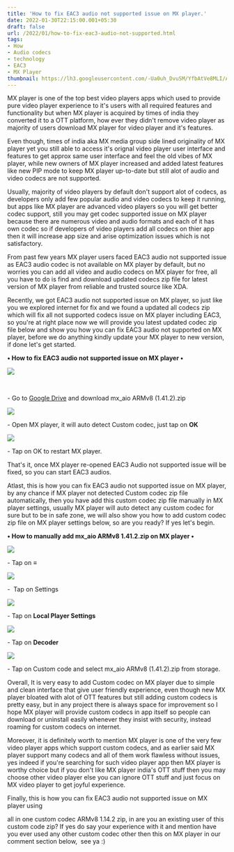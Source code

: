 ```yaml
---
title: 'How to fix EAC3 audio not supported issue on MX player.'
date: 2022-01-30T22:15:00.001+05:30
draft: false
url: /2022/01/how-to-fix-eac3-audio-not-supported.html
tags: 
- How
- Audio codecs
- technology
- EAC3
- MX Player
thumbnail: https://lh3.googleusercontent.com/-Ua0uh_DvuSM/YfbAtVe8MLI/AAAAAAAAI6s/JnkeJfUU3tkJa0Auw6clxrPZ5HCdaYW1ACNcBGAsYHQ/s1600/1643561137311382-0.png
---
```


  

MX player is one of the top best video players apps which used to provide pure video player experience to it's users with all required features and functionality but when MX player is acquired by times of india they converted it to a OTT platform, how ever they didn't remove video player as majority of users download MX player for video player and it's features.

  

Even though, times of india aka MX media group side lined originality of MX player yet you still able to access it's orignal video player user interface and features to get approx same user interface and feel the old vibes of MX player, while new owners of MX player increased and added latest features like new PIP mode to keep MX player up-to-date but still alot of audio and video codecs are not supported.

  

Usually, majority of video players by default don't support alot of codecs, as developers only add few popular audio and video codecs to keep it running, but apps like MX player are advanced video players so you will get better codec support, still you may get codec supported issue on MX player because there are numerous video and audio formats and each of it has own codec so if developers of video players add all codecs on thier app then it will increase app size and arise optimization issues which is not satisfactory.

  

From past few years MX player users faced EAC3 audio not supported issue as EAC3 audio codec is not available on MX player by default, but no worries you can add all video and audio codecs on MX player for free, all you have to do is find and download updated codecs zip file for latest version of MX player from reliable and trusted source like XDA.

  

Recently, we got EAC3 audio not supported issue on MX player, so just like you we explored internet for fix and we found a updated all codecs zip which will fix all not supported codecs issue on MX player including EAC3, so you're at right place now we will provide you latest updated codec zip file below and show you how you can fix EAC3 audio not supported on MX player, before we do anything kindly update your MX player to new version, if done let's get started.

  

**• How to fix EAC3 audio not supported issue on MX player •**

  

 ![](https://lh3.googleusercontent.com/-vRc6jKaY7m0/YfbAsb5gr7I/AAAAAAAAI6o/GZc3pnKVoyIy3ExkCbmg8xBjSFE4ooZQACNcBGAsYHQ/s1600/1643561133242397-1.png) 

 

\- Go to [Google Drive](https://drive.google.com/file/d/1S2mCaibH8rcuUL3Rqn7l57ks6pk7JVbQ/view?usp=drivesdk) and download mx\_aio ARMv8 (1.41.2).zip

  

 ![](https://lh3.googleusercontent.com/-8jazoMOIeAo/YfbArW_Yh5I/AAAAAAAAI6k/qqIbX6U9zZ4ZBnCxQE8c72xwrfDk44LJgCNcBGAsYHQ/s1600/1643561128696057-2.png) 

  

\- Open MX player, it will auto detect Custom codec, just tap on **OK**

  

 ![](https://lh3.googleusercontent.com/-aEtQ9oTWRxE/YfbAqd9vC7I/AAAAAAAAI6g/RKd1gZ2fEmU9_OjPiR-PkTU8HU3lqbjJwCNcBGAsYHQ/s1600/1643561125569667-3.png) 

  

\- Tap on OK to restart MX player.

  

That's it, once MX player re-opened EAC3 Audio not supported issue will be fixed, so you can start EAC3 audios.

  

Atlast, this is how you can fix EAC3 audio not supported issue on MX player, by any chance if MX player not detected Custom codec zip file automatically, then you have add this custom codec zip file manually in MX player settings, usually MX player will auto detect any custom codec for sure but to be in safe zone, we will also show you how to add custom codec zip file on MX player settings below, so are you ready? If yes let's begin.

  

**• How to manually add mx\_aio ARMv8 1.41.2.zip on MX player •**

  

 ![](https://lh3.googleusercontent.com/-562cQuvFRT8/YfbApd5_IYI/AAAAAAAAI6c/gWQ_QtDaD7gsFFQ_hVox5SnkkvQvvjtPwCNcBGAsYHQ/s1600/1643561121679796-4.png) 

  

\- Tap on **≡**

  

 ![](https://lh3.googleusercontent.com/-MAb-0AwASoU/YfbAoXmMwmI/AAAAAAAAI6Y/AQYkNenS3pwvcNMrRYAg6xUhOF7zJJ2eQCNcBGAsYHQ/s1600/1643561117529118-5.png) 

  

\-  Tap on Settings

  

 ![](https://lh3.googleusercontent.com/-vuyJdGhYtoE/YfbAnR9cG6I/AAAAAAAAI6U/VvXXhFtOjPMzCKKIRr2mD-CDNyHfXslaACNcBGAsYHQ/s1600/1643561113455052-6.png) 

  

\- Tap on **Local Player Settings**

  

 ![](https://lh3.googleusercontent.com/-K7qfnD8nb4g/YfbAmUyNUvI/AAAAAAAAI6Q/jDrHYhwEItEBBYE2hTdOzFe-LXhcXWQ0gCNcBGAsYHQ/s1600/1643561109248763-7.png) 

  

  

\- Tap on **Decoder**

  

 ![](https://lh3.googleusercontent.com/-k5TGRs1uhCo/YfbAlauBHkI/AAAAAAAAI6M/Fo4zx_qnOJEjZ6AJciPl1eIdA5eMAsW9wCNcBGAsYHQ/s1600/1643561104572844-8.png) 

  

  

  

  

  

  

\- Tap on Custom code and select mx\_aio ARMv8 (1.41.2).zip from storage.

  

Overall, It is very easy to add Custom codec on MX player due to simple and clean interface that give user friendly experience, even though new MX player bloated with alot of OTT features but still adding custom codecs is pretty easy, but in any project there is always space for improvement so I hope MX player will provide custom codecs in app itself so people can download or uninstall easily whenever they insist with security, instead roaming for custom codecs on internet.

  

Moreover, it is definitely worth to mention MX player is one of the very few video player apps which support custom codecs, and as earlier said MX player support many codecs and all of them work flawless without issues, yes indeed if you're searching for such video player app then MX player is worthy choice but if you don't like MX player india's OTT stuff then you may choose other video player else you can ignore OTT stuff and just focus on MX video player to get joyful experience.

  

Finally, this is how you can fix EAC3 audio not supported issue on MX player using 

all in one custom codec ARMv8 1.14.2 zip, in are you an existing user of this custom code zip? If yes do say your experience with it and mention have you ever used any other custom codec other then this on MX player in our comment section below,  see ya :)
